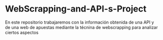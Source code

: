 # WebScrapping-and-API-s-Project
En este repositorio trabajaremos con la información obtenida de una API y de una web de apuestas mediante la técnina de webscrapping para analizar ciertos aspectos
